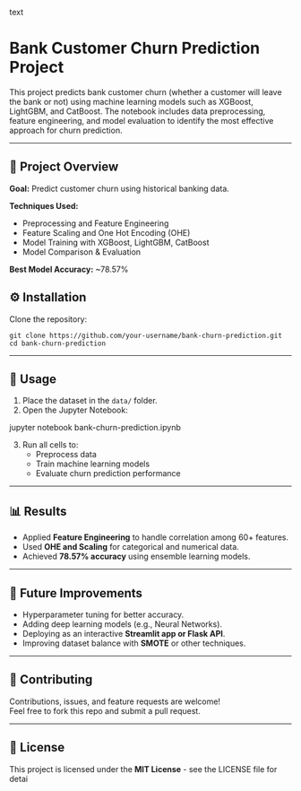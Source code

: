 text
# Bank Customer Churn Prediction Project

This project predicts bank customer churn (whether a customer will leave the bank or not) using machine learning models such as XGBoost, LightGBM, and CatBoost. The notebook includes data preprocessing, feature engineering, and model evaluation to identify the most effective approach for churn prediction.

---

## 📌 Project Overview

**Goal:** Predict customer churn using historical banking data.

**Techniques Used:**
- Preprocessing and Feature Engineering  
- Feature Scaling and One Hot Encoding (OHE)  
- Model Training with XGBoost, LightGBM, CatBoost  
- Model Comparison & Evaluation  

**Best Model Accuracy:** ~78.57%


## ⚙️ Installation

Clone the repository:
```
git clone https://github.com/your-username/bank-churn-prediction.git
cd bank-churn-prediction
```
---

## 🚀 Usage

1. Place the dataset in the `data/` folder.  
2. Open the Jupyter Notebook:

jupyter notebook bank-churn-prediction.ipynb


3. Run all cells to:
   - Preprocess data  
   - Train machine learning models  
   - Evaluate churn prediction performance  

---

## 📊 Results

- Applied **Feature Engineering** to handle correlation among 60+ features.  
- Used **OHE and Scaling** for categorical and numerical data.  
- Achieved **78.57% accuracy** using ensemble learning models.  

---

## 🔮 Future Improvements

- Hyperparameter tuning for better accuracy.  
- Adding deep learning models (e.g., Neural Networks).  
- Deploying as an interactive **Streamlit app or Flask API**.  
- Improving dataset balance with **SMOTE** or other techniques.  

---

## 🤝 Contributing

Contributions, issues, and feature requests are welcome!  
Feel free to fork this repo and submit a pull request.

---

## 📜 License

This project is licensed under the **MIT License** - see the LICENSE file for detai